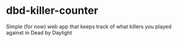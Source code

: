 # dbd-killer-counter
Simple (for now) web app that keeps track of what killers you played against in Dead by Daylight
